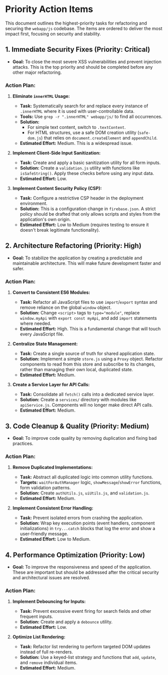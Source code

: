 # Priority Action Items

This document outlines the highest-priority tasks for refactoring and securing the `webapp/js` codebase. The items are ordered to deliver the most impact first, focusing on security and stability.

## 1. Immediate Security Fixes (Priority: Critical)

*   **Goal:** To close the most severe XSS vulnerabilities and prevent injection attacks. This is the top priority and should be completed before any other major refactoring.

### Action Plan:

1.  **Eliminate `innerHTML` Usage:**
    *   **Task:** Systematically search for and replace every instance of `.innerHTML` where it is used with user-controllable data.
    *   **Tools:** Use `grep -r ".innerHTML" webapp/js/` to find all occurrences.
    *   **Solution:**
        *   For simple text content, switch to `.textContent`.
        *   For HTML structures, use a safe DOM creation utility (`safe-dom.js`) that relies on `document.createElement` and `appendChild`.
    *   **Estimated Effort:** Medium. This is a widespread issue.

2.  **Implement Client-Side Input Sanitization:**
    *   **Task:** Create and apply a basic sanitization utility for all form inputs.
    *   **Solution:** Create a `validation.js` utility with functions like `isSafeString()`. Apply these checks before using any input data.
    *   **Estimated Effort:** Low.

3.  **Implement Content Security Policy (CSP):**
    *   **Task:** Configure a restrictive CSP header in the deployment environment.
    *   **Solution:** This is a configuration change in `firebase.json`. A strict policy should be drafted that only allows scripts and styles from the application's own origin.
    *   **Estimated Effort:** Low to Medium (requires testing to ensure it doesn't break legitimate functionality).

## 2. Architecture Refactoring (Priority: High)

*   **Goal:** To stabilize the application by creating a predictable and maintainable architecture. This will make future development faster and safer.

### Action Plan:

1.  **Convert to Consistent ES6 Modules:**
    *   **Task:** Refactor all JavaScript files to use `import`/`export` syntax and remove reliance on the global `window` object.
    *   **Solution:** Change `<script>` tags to `type="module"`, replace `window.myApi` with `export const myApi`, and add `import` statements where needed.
    *   **Estimated Effort:** High. This is a fundamental change that will touch every JavaScript file.

2.  **Centralize State Management:**
    *   **Task:** Create a single source of truth for shared application state.
    *   **Solution:** Implement a simple `store.js` using a `Proxy` object. Refactor components to read from this store and subscribe to its changes, rather than managing their own local, duplicated state.
    *   **Estimated Effort:** Medium.

3.  **Create a Service Layer for API Calls:**
    *   **Task:** Consolidate all `fetch()` calls into a dedicated service layer.
    *   **Solution:** Create a `services/` directory with modules like `apiService.js`. Components will no longer make direct API calls.
    *   **Estimated Effort:** Medium.

## 3. Code Cleanup & Quality (Priority: Medium)

*   **Goal:** To improve code quality by removing duplication and fixing bad practices.

### Action Plan:

1.  **Remove Duplicated Implementations:**
    *   **Task:** Abstract all duplicated logic into common utility functions.
    *   **Targets:** `waitForAuthManager` logic, `showMessage`/`showError` functions, form validation patterns.
    *   **Solution:** Create `authUtils.js`, `uiUtils.js`, and `validation.js`.
    *   **Estimated Effort:** Medium.

2.  **Implement Consistent Error Handling:**
    *   **Task:** Prevent isolated errors from crashing the application.
    *   **Solution:** Wrap key execution points (event handlers, component initializations) in `try...catch` blocks that log the error and show a user-friendly message.
    *   **Estimated Effort:** Low to Medium.

## 4. Performance Optimization (Priority: Low)

*   **Goal:** To improve the responsiveness and speed of the application. These are important but should be addressed after the critical security and architectural issues are resolved.

### Action Plan:

1.  **Implement Debouncing for Inputs:**
    *   **Task:** Prevent excessive event firing for search fields and other frequent inputs.
    *   **Solution:** Create and apply a `debounce` utility.
    *   **Estimated Effort:** Low.

2.  **Optimize List Rendering:**
    *   **Task:** Refactor list rendering to perform targeted DOM updates instead of full re-renders.
    *   **Solution:** Use a keyed-list strategy and functions that `add`, `update`, and `remove` individual items.
    *   **Estimated Effort:** Medium.
